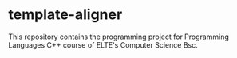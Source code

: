 # template-aligner
This repository contains the programming project for Programming Languages C++ course of ELTE's Computer Science Bsc.
